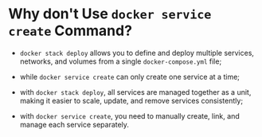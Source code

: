 # Why don't Use `docker service create` Command?

- `docker stack deploy` allows you to define and deploy multiple services, networks, and volumes from a single `docker-compose.yml` file;
- while `docker service create` can only create one service at a time;
- with `docker stack deploy`, all services are managed together as a unit, making it easier to scale, update, and remove services consistently;


- with `docker service create`, you need to manually create, link, and manage each service separately.
